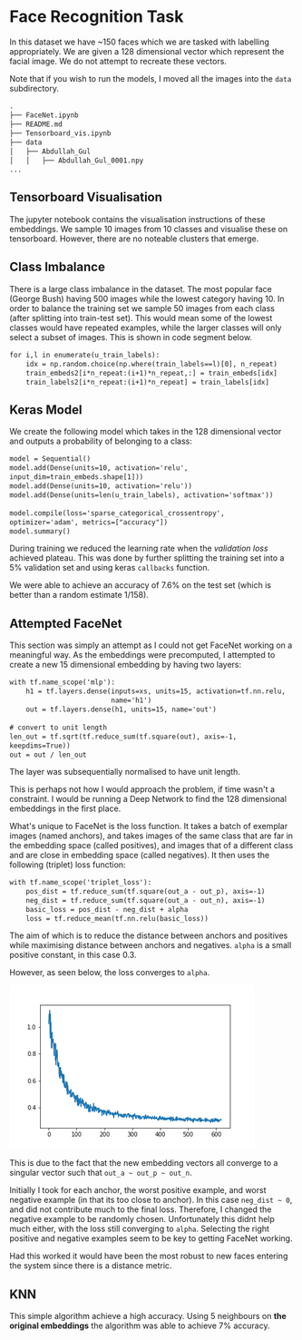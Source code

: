 # Face Recognition Task
In this dataset we have ~150 faces which we are tasked with labelling appropriately. We are given a 128 dimensional vector which represent the facial image. We do not attempt to recreate these vectors.

Note that if you wish to run the models, I moved all the images into the `data` subdirectory. 
```
.
├── FaceNet.ipynb
├── README.md
├── Tensorboard_vis.ipynb
├── data
│   ├── Abdullah_Gul
│   │   ├── Abdullah_Gul_0001.npy
...
```

## Tensorboard Visualisation
The jupyter notebook contains the visualisation instructions of these embeddings. We sample 10 images from 10 classes and visualise these on tensorboard. However, there are no noteable clusters that emerge.

## Class Imbalance
There is a large class imbalance in the dataset. The most popular face (George Bush) having 500 images while the lowest category having 10. In order to balance the training set we sample 50 images from each class (after splitting into train-test set). This would mean some of the lowest classes would have repeated examples, while the larger classes will only select a subset of images. This is shown in code segment below.
```
for i,l in enumerate(u_train_labels):
    idx = np.random.choice(np.where(train_labels==l)[0], n_repeat)
    train_embeds2[i*n_repeat:(i+1)*n_repeat,:] = train_embeds[idx]
    train_labels2[i*n_repeat:(i+1)*n_repeat] = train_labels[idx]
```

## Keras Model
We create the following model which takes in the 128 dimensional vector and outputs a probability of belonging to a class:
```
model = Sequential()
model.add(Dense(units=10, activation='relu', input_dim=train_embeds.shape[1]))
model.add(Dense(units=10, activation='relu'))
model.add(Dense(units=len(u_train_labels), activation='softmax'))

model.compile(loss='sparse_categorical_crossentropy', optimizer='adam', metrics=["accuracy"])
model.summary()
```
During training we reduced the learning rate when the _validation loss_ achieved plateau. This was done by further splitting the training set into a 5% validation set and using keras `callbacks` function.

We were able to achieve an accuracy of 7.6% on the test set (which is better than a random estimate 1/158).

## Attempted FaceNet
This section was simply an attempt as I could not get FaceNet working on a meaningful way. As the embeddings were precomputed, I attempted to create a new 15 dimensional embedding by having two layers:
```
with tf.name_scope('mlp'):
    h1 = tf.layers.dense(inputs=xs, units=15, activation=tf.nn.relu,
                         name='h1')
    out = tf.layers.dense(h1, units=15, name='out')

# convert to unit length
len_out = tf.sqrt(tf.reduce_sum(tf.square(out), axis=-1, keepdims=True))
out = out / len_out
```
The layer was subsequentially normalised to have unit length.

This is perhaps not how I would approach the problem, if time wasn't a constraint. I would be running a Deep Network to find the 128 dimensional embeddings in the first place.

What's unique to FaceNet is the loss function. It takes a batch of exemplar images (named anchors), and takes images of the same class that are far in the embedding space (called positives), and images that of a different class and are close in embedding space (called negatives). It then uses the following (triplet) loss function:
```
with tf.name_scope('triplet_loss'):
    pos_dist = tf.reduce_sum(tf.square(out_a - out_p), axis=-1)
    neg_dist = tf.reduce_sum(tf.square(out_a - out_n), axis=-1)
    basic_loss = pos_dist - neg_dist + alpha
    loss = tf.reduce_mean(tf.nn.relu(basic_loss))
```
The aim of which is to reduce the distance between anchors and positives while maximising distance between anchors and negatives. `alpha` is a small positive constant, in this case 0.3.

However, as seen below, the loss converges to `alpha`. 

![loss](./losses.png)

This is due to the fact that the new embedding vectors all converge to a singular vector such that `out_a ~ out_p ~ out_n`.

Initially I took for each anchor, the worst positive example, and worst negative example (in that its too close to anchor). In this case `neg_dist ~ 0`, and did not contribute much to the final loss. Therefore, I changed the negative example to be randomly chosen. Unfortunately this didnt help much either, with the loss still converging to `alpha`. Selecting the right positive and negative examples seem to be key to getting FaceNet working.

Had this worked it would have been the most robust to new faces entering the system since there is a distance metric.

## KNN
This simple algorithm achieve a high accuracy. Using 5 neighbours on **the original embeddings** the algorithm was able to achieve 7% accuracy.
